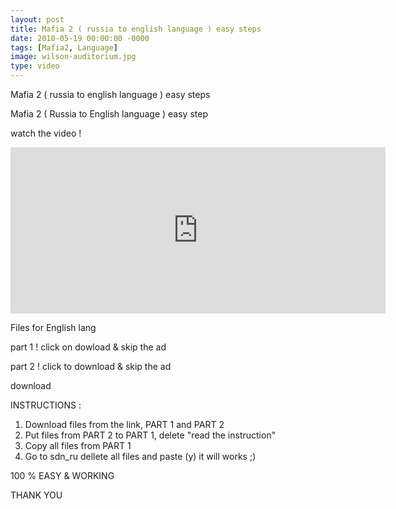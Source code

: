```yaml
---
layout: post
title: Mafia 2 ( russia to english language ) easy steps
date: 2010-05-19 00:00:00 -0000
tags: [Mafia2, Language]
image: wilson-auditorium.jpg
type: video
---
```

Mafia 2 ( russia to english language ) easy steps


Mafia 2 ( Russia to English language ) easy step

watch the video !

<iframe width="600" height="266" src="https://www.youtube.com/embed/h0XGeu7X6Fc" frameborder="0" allow="accelerometer; autoplay; encrypted-media; gyroscope; picture-in-picture" allowfullscreen></iframe>


Files for  English lang 

part 1 ! click on dowload & skip the ad



part 2 ! click to download & skip the ad  



download


INSTRUCTIONS :


1. Download files from the link, PART 1 and PART 2
2. Put files from PART 2 to PART 1, delete "read the instruction"
3. Copy all files from PART 1 
4. Go to sdn_ru dellete all files and paste (y) it will works ;)﻿


100 % EASY & WORKING 


THANK YOU 




